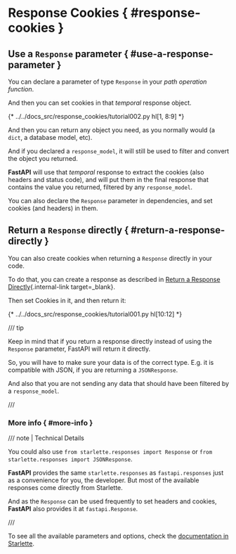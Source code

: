 # Response Cookies { #response-cookies }

## Use a `Response` parameter { #use-a-response-parameter }

You can declare a parameter of type `Response` in your *path operation function*.

And then you can set cookies in that *temporal* response object.

{* ../../docs_src/response_cookies/tutorial002.py hl[1, 8:9] *}

And then you can return any object you need, as you normally would (a `dict`, a database model, etc).

And if you declared a `response_model`, it will still be used to filter and convert the object you returned.

**FastAPI** will use that *temporal* response to extract the cookies (also headers and status code), and will put them in the final response that contains the value you returned, filtered by any `response_model`.

You can also declare the `Response` parameter in dependencies, and set cookies (and headers) in them.

## Return a `Response` directly { #return-a-response-directly }

You can also create cookies when returning a `Response` directly in your code.

To do that, you can create a response as described in [Return a Response Directly](response-directly.md){.internal-link target=_blank}.

Then set Cookies in it, and then return it:

{* ../../docs_src/response_cookies/tutorial001.py hl[10:12] *}

/// tip

Keep in mind that if you return a response directly instead of using the `Response` parameter, FastAPI will return it directly.

So, you will have to make sure your data is of the correct type. E.g. it is compatible with JSON, if you are returning a `JSONResponse`.

And also that you are not sending any data that should have been filtered by a `response_model`.

///

### More info { #more-info }

/// note | Technical Details

You could also use `from starlette.responses import Response` or `from starlette.responses import JSONResponse`.

**FastAPI** provides the same `starlette.responses` as `fastapi.responses` just as a convenience for you, the developer. But most of the available responses come directly from Starlette.

And as the `Response` can be used frequently to set headers and cookies, **FastAPI** also provides it at `fastapi.Response`.

///

To see all the available parameters and options, check the <a href="https://www.starlette.dev/responses/#set-cookie" class="external-link" target="_blank">documentation in Starlette</a>.
